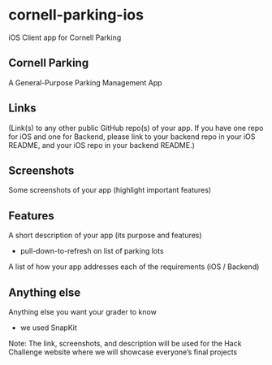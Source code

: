 # cornell-parking-ios
iOS Client app for Cornell Parking


## Cornell Parking
A General-Purpose Parking Management App

## Links
(Link(s) to any other public GitHub repo(s) of your app. If you have one repo for iOS and one for Backend, please link to your backend repo in your iOS README, and your iOS repo in your backend README.)

## Screenshots
Some screenshots of your app (highlight important features)

## Features
A short description of your app (its purpose and features)
- pull-down-to-refresh on list of parking lots

A list of how your app addresses each of the requirements (iOS / Backend)

## Anything else
Anything else you want your grader to know
- we used SnapKit

Note: The link, screenshots, and description will be used for the Hack Challenge website where we will showcase everyone’s final projects
